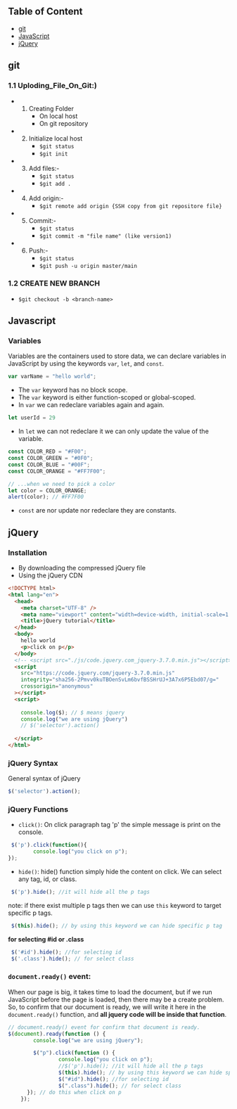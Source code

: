 ## Table of Content
- [git](#git)
- [JavaScript](#javascript)
- [jQuery](#jquery)
## git
### 1.1 Uploding_File_On_Git:)

- 1. Creating Folder
        - On local host
        - On git repository

- 2. Initialize local host
        - ```$git status```
        - ```$git init```

- 3. Add files:-
        - ```$git status```
        - ```$git add .```

- 4. Add origin:-
        - ```$git remote add origin {SSH copy from git repositore file}```

- 5. Commit:-
        - ```$git status```
        - ```$git commit -m "file name" (like version1)```

- 6. Push:-
        - ```$git status```
        - ```$git push -u origin master/main```

### 1.2 CREATE NEW BRANCH
- ```$git checkout -b <branch-name>```

## Javascript
### Variables
Variables are the containers used to store data, we can declare variables in JavaScript by using the keywords `var`, `let`, and `const`.
``` js
var varName = "hello world";
```
- The `var` keyword has no block scope.
- The `var` keyword is either function-scoped or global-scoped.
- In `var`  we can redeclare variables again and again.

``` js 
let userId = 29
```
- In `let` we can not redeclare it we can only update the value of the variable.

``` js 
const COLOR_RED = "#F00";
const COLOR_GREEN = "#0F0";
const COLOR_BLUE = "#00F";
const COLOR_ORANGE = "#FF7F00";

// ...when we need to pick a color
let color = COLOR_ORANGE;
alert(color); // #FF7F00
```

- `const` are nor update nor redeclare they are constants.

## jQuery
### Installation
- By downloading the compressed jQuery file
- Using the jQuery CDN
``` html
<!DOCTYPE html>
<html lang="en">
  <head>
    <meta charset="UTF-8" />
    <meta name="viewport" content="width=device-width, initial-scale=1.0" />
    <title>jQuery tutorial</title>
  </head>
  <body>
    hello world
    <p>click on p</p>
  </body>
  <!-- <script src="./js/code.jquery.com_jquery-3.7.0.min.js"></script> -->
  <script
    src="https://code.jquery.com/jquery-3.7.0.min.js"
    integrity="sha256-2Pmvv0kuTBOenSvLm6bvfBSSHrUJ+3A7x6P5Ebd07/g="
    crossorigin="anonymous"
  ></script>
  <script>
  
    console.log($); // $ means jquery
    console.log("we are using jQuery")
    // $('selector').action()
  
  </script>
</html>

```

### jQuery Syntax
General syntax of jQuery
``` js
$('selector').action();
```

### jQuery Functions
- `click()`:
On click paragraph tag 'p' the simple message is print on the console.
``` js
 $('p').click(function(){
        console.log("you click on p");
});
```

- `hide()`: hide() function simply hide the content on click. We can select any tag, id, or class.
``` js
 $('p').hide(); //it will hide all the p tags
```
note: if there exist multiple p tags then we can use `this` keyword to target specific p tags.

``` js
 $(this).hide(); // by using this keyword we can hide specific p tag 
```
**for selecting #id or .class**
``` js
 $('#id').hide(); //for selecting id
 $('.class').hide(); // for select class
```

### **`document.ready()`** event:
When our page is big, it takes time to load the document, but if we run JavaScript before the page is loaded, then there may be a create problem. So, to confirm that our document is ready, we will write it here in the `document.ready()` function, and **all jquery code will be inside that function**.
``` js
// document.ready() event for confirm that document is ready.
$(document).ready(function () {
        console.log("we are using jQuery");

        $("p").click(function () {
                console.log("you click on p");
                //$('p').hide(); //it will hide all the p tags
                $(this).hide(); // by using this keyword we can hide specific p tag
                $("#id").hide(); //for selecting id
                $(".class").hide(); // for select class
      }); // do this when click on p
    });
```
